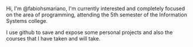 Hi, I'm @fabiohsmariano, I'm currently interested and completely focused on the area of programming, attending the 5th semester of the Information Systems college.

I use github to save and expose some personal projects and also the courses that I have taken and will take. 
